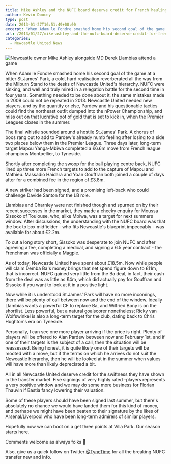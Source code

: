 ```yaml
---
title: Mike Ashley and the NUFC board deserve credit for French haulings
author: Kevin Doocey
type: post
date: 2013-01-27T16:51:49+00:00
excerpt: "When Adam le Fondre smashed home his second goal of the game at a bitter St.James' Park, a cold, hard realisation reverberated all the way from the Milburn Stand to the desks of Newcastle United's hierarchy.."
url: /2013/01/27/mike-ashley-and-the-nufc-board-deserve-credit-for-french-haulings/
categories:
  - Newcastle United News
---
```


![Newcastle owner Mike Ashley alongside MD Derek Llambias attend a game](https://www.tynetime.com/wp-content/uploads/2012/07/Mike-Ashley-Derek-Llambias.jpg "Ashley - Introduced a ruthlessness to the transfer market for the first time")

When Adam le Fondre smashed home his second goal of the game at a bitter St.James' Park, a cold, hard realisation reverberated all the way from the Milburn Stand to the desks of Newcastle United's hierarchy. NUFC were sinking, and well and truly mired in a relegation battle for the second time in four years. Something needed to be done about it, the same mistakes made in 2009 could not be repeated in 2013. Newcastle United needed new players, and by the quantity or else, Pardew and his questionable tactics could find the northeast outfit dumped into the nPower Championship, and miss out on that lucrative pot of gold that is  set to kick in, when the Premier Leagues closes in the summer.

The final whistle sounded around a hostile St.James' Park. A chorus of boos rang out to add to Pardew's already numb feeling after losing to a side two places below them in the Premier League. Three days later, long-term target Mapou Yanga-Mbiwa completed a £6.6m move from French league champions Montpellier, to Tyneside.

Shortly after completing the swoop for the ball playing centre back, NUFC lined up three more French targets to add to the capture of Mapou and Mathieu. Massadio Haidara and Yoan Gouffran both joined a couple of days after for a combined fee in the region of £3.8m.

A new striker had been signed, and a promising left-back who could challenge Davide Santon for the LB role.

Llambias and Charnley were not finished though and spurned on by their recent successes in the market, they made a cheeky enquiry for Moussa Sissoko of Toulouse, who, alike Mbiwa, was a target for next summers window. After discussions, the understanding with the NUFC board was that the box to box midfielder - who fits Newcastle's blueprint impeccably - was available for about £2.2m.

To cut a long story short, Sissoko was desperate to join NUFC and after agreeing a fee, completing a medical, and signing a 6.5 year contract - the Frenchman was officially a Magpie.

As of today, Newcastle United have spent about £18.5m. Now while people will claim Demba Ba's money brings that net spend figure down to £11m, that is incorrect. NUFC gained very little from the Ba deal, in fact, their cash from the deal was as little as £4m, which did actually pay for Gouffran and Sissoko if you want to look at it in a positive light.

Now while it is understood St.James' Park will have no more incomings, there will be plenty of call between now and the end of the window. Ideally Llambias wants a powerful CF to replace Ba, and Wilfried Bony is on the shortlist. Less powerful, but a natural goalscorer nonetheless; Ricky van Wolfswinkel is also a long-term target for the club, dating back to Chris Hughton's era on Tyneside.

Personally, I can see one more player arriving if the price is right. Plenty of players will be offered to Alan Pardew between now and February 1st, and if one of their targets is the subject of a call, then the situation will be reassessed. Being honest, it is quite likely one of their targets will be mooted with a move, but if the terms on which he arrives do not suit the Newcastle hierarchy, then he will be looked at in the summer when values will have more than likely depreciated a bit.

All in all Newcastle United deserve credit for the swiftness they have shown in the transfer market. Five signings of very highly rated -players represents a very positive window and we may do some more business for Florian Thauvin if Bastia fancy lowering their valuation.

Some of these players should have been signed last summer, but there's absolutely no chance we would have landed them for this kind of money, and perhaps we might have been beaten to their signature by the likes of Arsenal/Liverpool who have been long-term admirers of similar players.

Hopefully now we can boot on a get three points at Villa Park. Our season starts here.

Comments welcome as always folks 🙂

Also, give us a quick follow on Twitter [@TyneTime](https://twitter.com/tynetime "tyne time twitter") for all the breaking NUFC transfer new and info.
